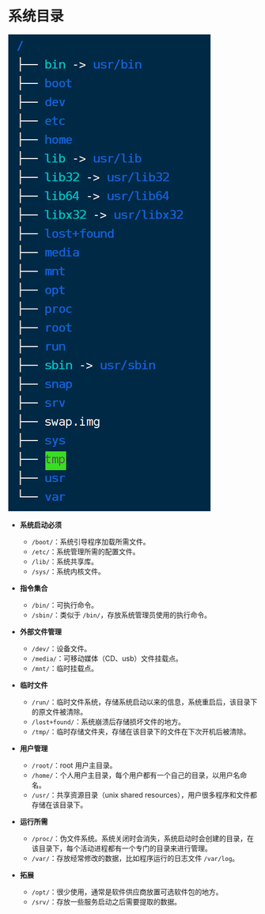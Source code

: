 # 系统目录

![Linux 系统目录](assets/系统目录.png)

- **系统启动必须**
  - `/boot/`：系统引导程序加载所需文件。
  - `/etc/`：系统管理所需的配置文件。
  - `/lib/`：系统共享库。
  - `/sys/`：系统内核文件。

- **指令集合**
  - `/bin/`：可执行命令。
  - `/sbin/`：类似于 `/bin/`，存放系统管理员使用的执行命令。

- **外部文件管理**
  - `/dev/`：设备文件。
  - `/media/`：可移动媒体（CD、usb）文件挂载点。
  - `/mnt/`：临时挂载点。

- **临时文件**
  - `/run/`：临时文件系统，存储系统启动以来的信息，系统重启后，该目录下的原文件被清除。
  - `/lost+found/`：系统崩溃后存储损坏文件的地方。
  - `/tmp/`：临时存储文件夹，存储在该目录下的文件在下次开机后被清除。

- **用户管理**
  - `/root/`：root 用户主目录。
  - `/home/`：个人用户主目录，每个用户都有一个自己的目录，以用户名命名。
  - `/usr/`：共享资源目录（unix shared resources），用户很多程序和文件都存储在该目录下。

- **运行所需**
  - `/proc/`：伪文件系统。系统关闭时会消失，系统启动时会创建的目录，在该目录下，每个活动进程都有一个专门的目录来进行管理。
  - `/var/`：存放经常修改的数据，比如程序运行的日志文件 `/var/log`。

- **拓展**
  - `/opt/`：很少使用，通常是软件供应商放置可选软件包的地方。
  - `/srv/`：存放一些服务启动之后需要提取的数据。
